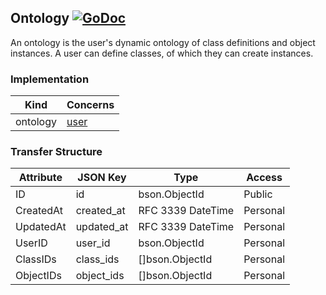 Ontology [![GoDoc](https://godoc.org/github.com/elos/data?status.svg)](https://godoc.org/github.com/elos/models#Ontology)
--------

An ontology is the user's dynamic ontology of class definitions and object instances. A user can define classes, of which they can create instances.

### Implementation
| Kind       | Concerns        |
| ---------- | --------------- |
| ontology   | [user](user.md) |

### Transfer Structure
| Attribute       | JSON Key          | Type              | Access    |
| --------------- | ----------------- | ----------------- | --------- |
| ID              | id                | bson.ObjectId     | Public    |
| CreatedAt       | created_at        | RFC 3339 DateTime | Personal  |
| UpdatedAt       | updated_at        | RFC 3339 DateTime | Personal  |
| UserID          | user_id           | bson.ObjectId     | Personal  |
| ClassIDs        | class_ids         | []bson.ObjectId   | Personal  |
| ObjectIDs       | object_ids        | []bson.ObjectId   | Personal  |
